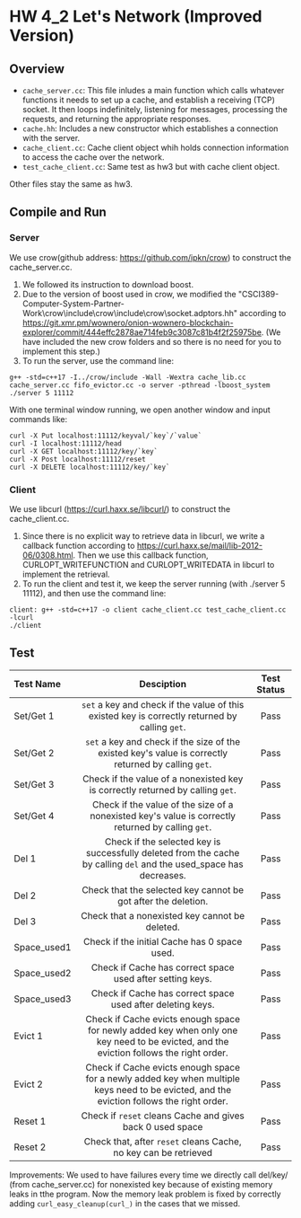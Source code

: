 # HW 4_2 Let's Network (Improved Version)
## Overview

+ `cache_server.cc`: This file inludes a main function which calls whatever functions it needs to set up a cache, and establish a receiving (TCP) socket. It then loops indefinitely, listening for messages, processing the requests, and returning the appropriate responses.
+ `cache.hh`: Includes a new constructor which establishes a connection with the server.
+ `cache_client.cc`: Cache client object whih holds connection information to access the cache over the network.
+ `test_cache_client.cc`: Same test as hw3 but with cache client object.

Other files stay the same as hw3.

## Compile and Run

### Server
We use crow(github address: https://github.com/ipkn/crow) to construct the cache_server.cc.
1. We followed its instruction to download boost.
2. Due to the version of boost used in crow, we modified the "CSCI389-Computer-System-Partner-Work\crow\include\crow\include\crow\socket.adptors.hh" according to https://git.xmr.pm/wownero/onion-wownero-blockchain-explorer/commit/444effc2878ae714feb9c3087c81b4f2f25975be. (We have included the new crow folders and so there is no need for you to implement this step.)
3. To run the server, use the command line:
```
g++ -std=c++17 -I../crow/include -Wall -Wextra cache_lib.cc cache_server.cc fifo_evictor.cc -o server -pthread -lboost_system
./server 5 11112
```
With one terminal window running, we open another window and input commands like:
```
curl -X Put localhost:11112/keyval/`key`/`value`
curl -I localhost:11112/head
curl -X GET localhost:11112/key/`key`
curl -X Post localhost:11112/reset
curl -X DELETE localhost:11112/key/`key`
```

### Client

We use libcurl (https://curl.haxx.se/libcurl/) to construct the cache_client.cc.
1. Since there is no explicit way to retrieve data in libcurl, we write a callback function according to https://curl.haxx.se/mail/lib-2012-06/0308.html. Then we use this callback function, CURLOPT_WRITEFUNCTION and CURLOPT_WRITEDATA in libcurl to implement the retrieval.
2. To run the client and test it, we keep the server running (with ./server 5 11112), and then use the command line:
```
client: g++ -std=c++17 -o client cache_client.cc test_cache_client.cc  -lcurl
./client
```

## Test
| Test Name | Desciption | Test Status |
| :--- |:---: | :---: |
| Set/Get 1 | `set` a key and check if the value of this existed key is correctly returned by calling `get`. | Pass |
| Set/Get 2 | `set` a key and check if the size of the existed key's value is correctly returned by calling `get`. | Pass |
| Set/Get 3 | Check if the value of a nonexisted key is correctly returned by calling `get`.  | Pass |
| Set/Get 4 | Check if the value of the size of a nonexisted key's value is correctly returned by calling `get`.  | Pass |
| Del 1 | Check if the selected key is successfully deleted from the cache by calling `del` and the used_space has decreases. | Pass |
| Del 2 | Check that the selected key cannot be got after the deletion. | Pass |
| Del 3 | Check that a nonexisted key cannot be deleted. | Pass |
| Space_used1 | Check if the initial Cache has 0 space used. | Pass |
| Space_used2 | Check if Cache has correct space used after setting keys. | Pass |
| Space_used3 | Check if Cache has correct space used after deleting keys. | Pass |
| Evict 1 | Check if Cache evicts enough space for newly added key when only one key need to be evicted, and the eviction follows the right order. |  Pass |
| Evict 2 | Check if Cache evicts enough space for a newly added key when multiple keys need to be evicted, and the eviction follows the right order. |  Pass |
| Reset 1 | Check if `reset` cleans Cache and gives back 0 used space | Pass |
| Reset 2 | Check that, after `reset` cleans Cache, no key can be retrieved | Pass |

Improvements: 
We used to have failures every time we directly call del/key/<string> (from cache_server.cc) for nonexisted key because of existing memory leaks in tthe program. Now the memory leak problem is fixed by correctly adding `curl_easy_cleanup(curl_)` in the cases that we missed.
